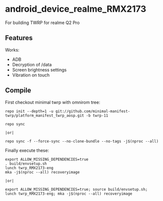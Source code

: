 # android_device_realme_RMX2173
For building TWRP for realme Q2 Pro

## Features

Works:

- ADB
- Decryption of /data
- Screen brightness settings
- Vibration on touch

## Compile

First checkout minimal twrp with omnirom tree:

```
repo init --depth=1 -u git://github.com/minimal-manifest-twrp/platform_manifest_twrp_aosp.git -b twrp-11

repo sync

|or|

repo sync -f --force-sync --no-clone-bundle --no-tags -j$(nproc --all)
```

Finally execute these:

```
export ALLOW_MISSING_DEPENDENCIES=true
. build/envsetup.sh
lunch twrp_RMX2173-eng
mka -j$(nproc --all) recoveryimage

|or|

export ALLOW_MISSING_DEPENDENCIES=true; source build/envsetup.sh; lunch twrp_RMX2173-eng; mka -j$(nproc --all) recoveryimage
```
